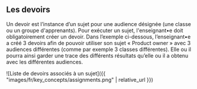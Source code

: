 ## Les devoirs

Un devoir est l’instance d’un sujet pour une audience désignée (une classe ou un 
groupe d'apprenants). Pour exécuter un sujet, l'enseignant•e doit obligatoirement créer un devoir. Dans l’exemple ci-dessous, 
l’enseignant•e a créé 3 devoirs afin de pouvoir utiliser son sujet « Product owner » avec 3 audiences différentes 
(comme par exemple 3 classes différentes). Elle ou il pourra ainsi garder une trace des différents 
résultats qu’elle ou il a obtenu avec les différentes audiences.

![Liste de devoirs associés à un sujet]({{ "images/fr/key_concepts/assignments.png" | relative_url }})